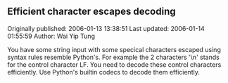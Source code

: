 ## Efficient character escapes decoding

Originally published: 2006-01-13 13:38:51
Last updated: 2006-01-14 01:55:59
Author: Wai Yip Tung

You have some string input with some specical characters escaped using syntax rules resemble Python's. For example the 2 characters '\\n' stands for the control character LF. You need to decode these control characters efficiently. Use Python's builtin codecs to decode them efficiently.